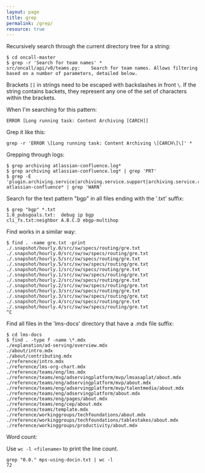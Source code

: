 ```yaml
---
layout: page
title: grep
permalink: /grep/
resource: true
---
```


Recursively search through the current directory tree for a string:

```
$ cd oncall-master
$ grep -r 'Search for team names' *
src/oncall/api/v0/teams.py:    Search for team names. Allows filtering based on a number of parameters, detailed below.
```

Brackets `[]` in strings need to be escaped with backslashes in front `\`. If the string contains backets, they represent any one of the set of characters within the brackets.

When I'm searching for this pattern:

```
ERROR [Long running task: Content Archiving [CARCH]]
```

Grep it like this:

```
grep -r 'ERROR \[Long running task: Content Archiving \[CARCH\]\]' *
````

Grepping through logs:

```
$ grep archiving atlassian-confluence.log*
$ grep archiving atlassian-confluence.log* | grep 'PRT'
$ grep -E 'plugin.archiving.service|archiving.service.support|archiving.service.replication|com.midori' atlassian-confluence* | grep 'WARN'
```

Search for the text pattern "bgp" in all files ending with the '.txt' suffix:

```
$ grep "bgp" *.txt
1.0_pubsgoals.txt:  debug ip bgp
cli_fs.txt:neighbor A.B.C.D ebgp-multihop
```

Find works in a similar way:

```
$ find . -name gre.txt -print
./.snapshot/hourly.0/src/sw/specs/routing/gre.txt
./.snapshot/hourly.0/src/sw/sw/specs/routing/gre.txt
./.snapshot/hourly.5/src/sw/specs/routing/gre.txt
./.snapshot/hourly.5/src/sw/sw/specs/routing/gre.txt
./.snapshot/hourly.1/src/sw/specs/routing/gre.txt
./.snapshot/hourly.1/src/sw/sw/specs/routing/gre.txt
./.snapshot/hourly.2/src/sw/specs/routing/gre.txt
./.snapshot/hourly.2/src/sw/sw/specs/routing/gre.txt
./.snapshot/hourly.3/src/sw/specs/routing/gre.txt
./.snapshot/hourly.3/src/sw/sw/specs/routing/gre.txt
./.snapshot/hourly.4/src/sw/specs/routing/gre.txt
./.snapshot/hourly.4/src/sw/sw/specs/routing/gre.txt
^C
```
Find all files in the 'lms-docs' directory that have a .mdx file suffix:

```
$ cd lms-docs
$ find . -type f -name \*.mdx
./explanation/ad-serving/overview.mdx
./about/intro.mdx
./about/contributing.mdx
./reference/intro.mdx
./reference/lms-org-chart.mdx
./reference/teams/eng/lms.mdx
./reference/teams/eng/adservingplatform/mvp/lmsasaplat/about.mdx
./reference/teams/eng/adservingplatform/mvp/about.mdx
./reference/teams/eng/adservingplatform/mvp/talentmedia/about.mdx
./reference/teams/eng/adservingplatform/about.mdx
./reference/teams/eng/pages/about.mdx
./reference/teams/eng/cep/about.mdx
./reference/teams/template.mdx
./reference/workinggroups/techfoundations/about.mdx
./reference/workinggroups/techfoundations/tablestakes/about.mdx
./reference/workinggroups/productivity/about.mdx
```

Word count:

Use `wc -l <filename>` to print the line count.


```
grep "0.0." mps-using-docin.txt | wc -l
72
```